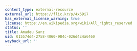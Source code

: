 ```yaml
---
content_type: external-resource
external_url: https://flic.kr/p/4x5Di7
has_external_license_warning: true
license: https://en.wikipedia.org/wiki/All_rights_reserved
status: ''
title: Amadeu Sanz
uid: 015574d4-2758-4060-984c-026d4c4a6460
wayback_url: ''
---
```

